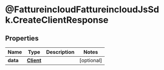 # @FattureincloudFattureincloudJsSdk.CreateClientResponse

## Properties

Name | Type | Description | Notes
------------ | ------------- | ------------- | -------------
**data** | [**Client**](Client.md) |  | [optional] 


